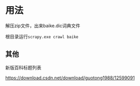 
# 用法

解压zip文件，出来baike.dic词典文件

根目录运行`scrapy.exe crawl baike`

## 其他

新版百科标题列表

https://download.csdn.net/download/guotong1988/12599091
